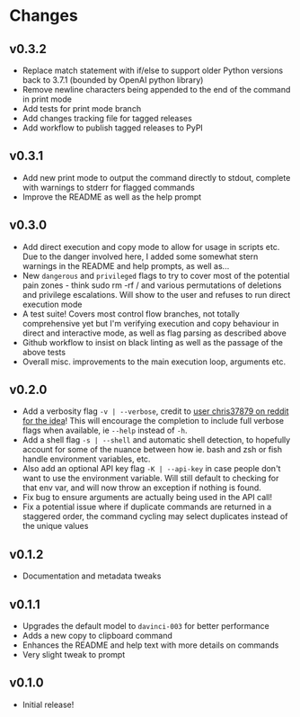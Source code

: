 # Changes

## v0.3.2

* Replace match statement with if/else to support older Python versions back to 3.7.1 (bounded by OpenAI python library)
* Remove newline characters being appended to the end of the command in print mode
* Add tests for print mode branch
* Add changes tracking file for tagged releases
* Add workflow to publish tagged releases to PyPI

## v0.3.1

* Add new print mode to output the command directly to stdout, complete with warnings to stderr for flagged commands
* Improve the README as well as the help prompt

## v0.3.0

* Add direct execution and copy mode to allow for usage in scripts etc. Due to the danger involved here, I added some somewhat stern warnings in the README and help prompts, as well as...
* New `dangerous` and `privileged` flags to try to cover most of the potential pain zones - think sudo rm -rf / and various permutations of deletions and privilege escalations. Will show to the user and refuses to run direct execution mode
* A test suite! Covers most control flow branches, not totally comprehensive yet but I'm verifying execution and copy behaviour in direct and interactive mode, as well as flag parsing as described above
* Github workflow to insist on black linting as well as the passage of the above tests
* Overall misc. improvements to the main execution loop, arguments etc.

## v0.2.0

* Add a verbosity flag `-v | --verbose`, credit to [user chris37879 on reddit for the idea](https://www.reddit.com/r/programming/comments/106q5jh/comment/j3j63nw/?utm_source=reddit&utm_medium=web2x&context=3)! This will encourage the completion to include full verbose flags when available, ie `--help` instead of `-h`.
* Add a shell flag `-s | --shell` and automatic shell detection, to hopefully account for some of the nuance between how ie. bash and zsh or fish handle environment variables, etc.
* Also add an optional API key flag `-K | --api-key` in case people don't want to use the environment variable. Will still default to checking for that env var, and will now throw an exception if nothing is found.
* Fix bug to ensure arguments are actually being used in the API call!
* Fix a potential issue where if duplicate commands are returned in a staggered order, the command cycling may select duplicates instead of the unique values

## v0.1.2

* Documentation and metadata tweaks

## v0.1.1

* Upgrades the default model to `davinci-003` for better performance
* Adds a new copy to clipboard command
* Enhances the README and help text with more details on commands
* Very slight tweak to prompt

## v0.1.0

* Initial release!
